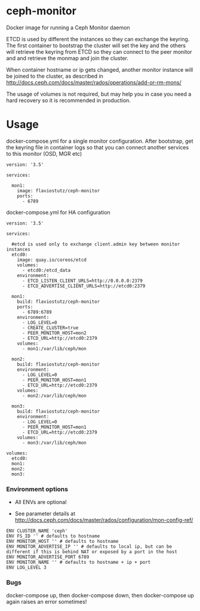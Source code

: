 # ceph-monitor
Docker image for running a Ceph Monitor daemon

ETCD is used by different the instances so they can exchange the keyring. The first container to bootstrap the cluster will set the key and the others will retrieve the keyring from ETCD so they can connect to the peer monitor and and retrieve the monmap and join the cluster.

When container hostname or ip gets changed, another monitor instance will be joined to the cluster, as described in http://docs.ceph.com/docs/master/rados/operations/add-or-rm-mons/

The usage of volumes is not required, but may help you in case you need a hard recovery so it is recommended in production.

# Usage

docker-compose.yml for a single monitor configuration. After bootstrap, get the keyring file in container logs so that you can connect another services to this monitor (OSD, MGR etc)

```
version: '3.5'

services:

  mon1:
    image: flaviostutz/ceph-monitor
    ports:
      - 6789
```

docker-compose.yml for HA configuration

```
version: '3.5'

services:

  #etcd is used only to exchange client.admin key between monitor instances
  etcd0:
    image: quay.io/coreos/etcd
    volumes:
      - etcd0:/etcd_data
    environment:
      - ETCD_LISTEN_CLIENT_URLS=http://0.0.0.0:2379
      - ETCD_ADVERTISE_CLIENT_URLS=http://etcd0:2379

  mon1:
    build: flaviostutz/ceph-monitor
    ports:
      - 6789:6789
    environment:
      - LOG_LEVEL=0
      - CREATE_CLUSTER=true
      - PEER_MONITOR_HOST=mon2
      - ETCD_URL=http://etcd0:2379
    volumes:
      - mon1:/var/lib/ceph/mon

  mon2:
    build: flaviostutz/ceph-monitor
    environment:
      - LOG_LEVEL=0
      - PEER_MONITOR_HOST=mon1
      - ETCD_URL=http://etcd0:2379
    volumes:
      - mon2:/var/lib/ceph/mon

  mon3:
    build: flaviostutz/ceph-monitor
    environment:
      - LOG_LEVEL=0
      - PEER_MONITOR_HOST=mon1
      - ETCD_URL=http://etcd0:2379
    volumes:
      - mon3:/var/lib/ceph/mon

volumes:
  etcd0:
  mon1:
  mon2:
  mon3:

```


### Environment options

* All ENVs are optional

* See parameter details at 
http://docs.ceph.com/docs/master/rados/configuration/mon-config-ref/

```
ENV CLUSTER_NAME 'ceph'
ENV FS_ID '' # defaults to hostname
ENV MONITOR_HOST '' # defaults to hostname
ENV MONITOR_ADVERTISE_IP '' # defaults to local ip, but can be different if this is behind NAT or exposed by a port in the host
ENV MONITOR_ADVERTISE_PORT 6789
ENV MONITOR_NAME '' # defaults to hostname + ip + port
ENV LOG_LEVEL 3
```

### Bugs
docker-compose up, then docker-compose down, then docker-compose up again raises an error sometimes!
